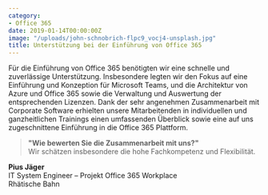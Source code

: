 ```yaml
---
category:
- Office 365
date: 2019-01-14T00:00:00Z
image: "/uploads/john-schnobrich-flpc9_vocj4-unsplash.jpg"
title: Unterstützung bei der Einführung von Office 365
---
```


Für die Einführung von Office 365 benötigten wir eine schnelle und zuverlässige Unterstützung. Insbesondere legten wir den Fokus auf eine Einführung und Konzeption für Microsoft Teams, und die Architektur von Azure und Office 365 sowie die Verwaltung und Auswertung der entsprechenden Lizenzen. Dank der sehr angenehmen Zusammenarbeit mit Corporate Software erhielten unsere Mitarbeitenden in individuellen und ganzheitlichen Trainings einen umfassenden Überblick sowie eine auf uns zugeschnittene Einführung in die Office 365 Plattform.

> **"Wie bewerten Sie die Zusammenarbeit mit uns?"**  
> Wir schätzen insbesondere die hohe Fachkompetenz und Flexibilität.

**Pius Jäger**  
IT System Engineer – Projekt Office 365 Workplace  
Rhätische Bahn